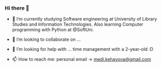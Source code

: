 ### Hi there 👋

- 🌱 I’m currently studying Software engineering at University of Library Studies and Information Technologies. 
          Also learning Computer programming with Python at @SoftUni.
- 👯 I’m looking to collaborate on ...
- 🤔 I’m looking for help with ... time management with a 2-year-old :D

- 📫 How to reach me: personal email -> medi.kehayova@gmail.com 

